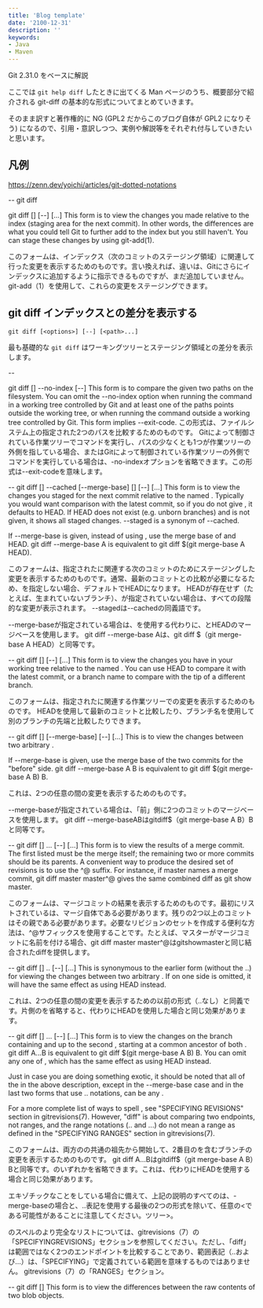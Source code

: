 ```yaml
---
title: 'Blog template'
date: '2100-12-31'
description: ''
keywords:
- Java
- Maven
---
```


Git 2.31.0 をベースに解説

ここでは `git help diff` したときに出てくる Man ページのうち、概要部分で紹介される git-diff の基本的な形式についてまとめていきます。

そのまま訳すと著作権的に NG (GPL2 だからこのブログ自体が GPL2 になりそう) になるので、引用・意訳しつつ、実例や解説等をそれぞれ付与していきたいと思います。

## 凡例

https://zenn.dev/yoichi/articles/git-dotted-notations


--
git diff

git diff [<options>] [--] [<path>...]
This form is to view the changes you made relative to the index (staging area for the next commit). In other words, the differences are what you could tell Git to further add to the index but you still haven't. You can stage these changes by using git-add(1).

このフォームは、インデックス（次のコミットのステージング領域）に関連して行った変更を表示するためのものです。言い換えれば、違いは、Gitにさらにインデックスに追加するように指示できるものですが、まだ追加していません。 git-add（1）を使用して、これらの変更をステージングできます。

## git diff インデックスとの差分を表示する

```
git diff [<options>] [--] [<path>...]
```

最も基礎的な `git diff` はワーキングツリーとステージング領域との差分を表示します。

--

git diff [<options>] --no-index [--] <path> <path>
This form is to compare the given two paths on the filesystem. You can omit the --no-index option when running the command in a working tree controlled by Git and at least one of the paths points outside the working tree, or when running the command outside a working tree controlled by Git. This form implies --exit-code.
この形式は、ファイルシステム上の指定された2つのパスを比較するためのものです。 Gitによって制御されている作業ツリーでコマンドを実行し、パスの少なくとも1つが作業ツリーの外側を指している場合、またはGitによって制御されている作業ツリーの外側でコマンドを実行している場合は、-no-indexオプションを省略できます。この形式は--exit-codeを意味します。



--
git diff [<options>] --cached [--merge-base] [<commit>] [--] [<path>...]
This form is to view the changes you staged for the next commit relative to the named <commit>. Typically you would want comparison with the latest commit, so if you do not give <commit>, it defaults to HEAD. If HEAD does not exist (e.g.  unborn branches) and <commit> is not given, it shows all staged changes. --staged is a synonym of --cached.

If --merge-base is given, instead of using <commit>, use the merge base of <commit> and HEAD.  git diff --merge-base A is equivalent to git diff $(git merge-base A HEAD).

このフォームは、指定された<commit>に関連する次のコミットのためにステージングした変更を表示するためのものです。通常、最新のコミットとの比較が必要になるため、<commit>を指定しない場合、デフォルトでHEADになります。 HEADが存在せず（たとえば、生まれていないブランチ）、<commit>が指定されていない場合は、すべての段階的な変更が表示されます。 --stagedは--cachedの同義語です。

--merge-baseが指定されている場合は、<commit>を使用する代わりに、<commit>とHEADのマージベースを使用します。 git diff --merge-base Aは、git diff $（git merge-base A HEAD）と同等です。

--
git diff [<options>] <commit> [--] [<path>...]
This form is to view the changes you have in your working tree relative to the named <commit>. You can use HEAD to compare it with the latest commit, or a branch name to compare with the tip of a different branch.

このフォームは、指定された<commit>に関連する作業ツリーでの変更を表示するためのものです。 HEADを使用して最新のコミットと比較したり、ブランチ名を使用して別のブランチの先端と比較したりできます。


--
git diff [<options>] [--merge-base] <commit> <commit> [--] [<path>...]
This is to view the changes between two arbitrary <commit>.

If --merge-base is given, use the merge base of the two commits for the "before" side.  git diff --merge-base A B is equivalent to git diff $(git merge-base A B) B.

これは、2つの任意の<commit>間の変更を表示するためのものです。

--merge-baseが指定されている場合は、「前」側に2つのコミットのマージベースを使用します。 git diff --merge-baseABはgitdiff$（git merge-base A B）Bと同等です。

--
git diff [<options>] <commit> <commit>... <commit> [--] [<path>...]
This form is to view the results of a merge commit. The first listed <commit> must be the merge itself; the remaining two or more commits should be its parents. A convenient way to produce the desired set of revisions is to use the ^@ suffix.  For instance, if master names a merge commit, git diff master master^@ gives the same combined diff as git show master.

このフォームは、マージコミットの結果を表示するためのものです。最初にリストされている<commit>は、マージ自体である必要があります。残りの2つ以上のコミットはその親である必要があります。必要なリビジョンのセットを作成する便利な方法は、^@サフィックスを使用することです。たとえば、マスターがマージコミットに名前を付ける場合、git diff master master^@はgitshowmasterと同じ結合されたdiffを提供します。

--
git diff [<options>] <commit>..<commit> [--] [<path>...]
This is synonymous to the earlier form (without the ..) for viewing the changes between two arbitrary <commit>. If <commit> on one side is omitted, it will have the same effect as using HEAD instead.

これは、2つの任意の<commit>間の変更を表示するための以前の形式（..なし）と同義です。片側の<commit>を省略すると、代わりにHEADを使用した場合と同じ効果があります。

--
git diff [<options>] <commit>...<commit> [--] [<path>...]
This form is to view the changes on the branch containing and up to the second <commit>, starting at a common ancestor of both <commit>.  git diff A...B is equivalent to git diff $(git merge-base A B) B. You can omit any one of <commit>, which has the same effect as using HEAD instead.

Just in case you are doing something exotic, it should be noted that all of the <commit> in the above description, except in the --merge-base case and in the last two forms that use .. notations, can be any <tree>.

For a more complete list of ways to spell <commit>, see "SPECIFYING REVISIONS" section in gitrevisions(7). However, "diff" is about comparing two endpoints, not ranges, and the range notations (<commit>..<commit> and <commit>...<commit>) do not mean a range as defined in the "SPECIFYING RANGES" section in gitrevisions(7).


このフォームは、両方の<commit>の共通の祖先から開始して、2番目の<commit>を含むブランチの変更を表示するためのものです。 git diff A...Bはgitdiff$（git merge-base A B）Bと同等です。<commit>のいずれかを省略できます。これは、代わりにHEADを使用する場合と同じ効果があります。

エキゾチックなことをしている場合に備えて、上記の説明のすべての<commit>は、-merge-baseの場合と、..表記を使用する最後の2つの形式を除いて、任意の<である可能性があることに注意してください。ツリー>。

<commit>のスペルのより完全なリストについては、gitrevisions（7）の「SPECIFYINGREVISIONS」セクションを参照してください。ただし、「diff」は範囲ではなく2つのエンドポイントを比較することであり、範囲表記（<commit>..<commit>および<commit>...<commit>）は、「SPECIFYING」で定義されている範囲を意味するものではありません。 gitrevisions（7）の「RANGES」セクション。

--
git diff [<options>] <blob> <blob>
This form is to view the differences between the raw contents of two blob objects.

